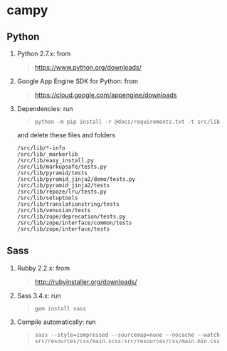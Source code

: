 # campy

## Python

1. Python 2.7.x: from
   > https://www.python.org/downloads/

2. Google App Engine SDK for Python: from
   > https://cloud.google.com/appengine/downloads

3. Dependencies: run
   > `python -m pip install -r @docs/requirements.txt -t src/lib`

   and delete these files and folders
   ```
   /src/lib/*-info
   /src/lib/_markerlib
   /src/lib/easy_install.py
   /src/lib/markupsafe/tests.py
   /src/lib/pyramid/tests
   /src/lib/pyramid_jinja2/demo/tests.py
   /src/lib/pyramid_jinja2/tests
   /src/lib/repoze/lru/tests.py
   /src/lib/setuptools
   /src/lib/translationstring/tests
   /src/lib/venusian/tests
   /src/lib/zope/deprecation/tests.py
   /src/lib/zope/interface/common/tests
   /src/lib/zope/interface/tests
   ```

## Sass

1. Rubby 2.2.x: from
   > http://rubyinstaller.org/downloads/

2. Sass 3.4.x: run
   > `gem install sass`

3. Compile automatically: run
   > `sass --style=compressed --sourcemap=none --nocache --watch src/resources/css/main.scss:src/resources/css/main.min.css`
